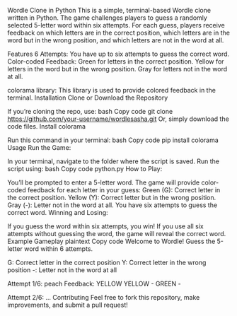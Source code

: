 Wordle Clone in Python
This is a simple, terminal-based Wordle clone written in Python. The game challenges players to guess a randomly selected 5-letter word within six attempts. For each guess, players receive feedback on which letters are in the correct position, which letters are in the word but in the wrong position, and which letters are not in the word at all.

Features
6 Attempts: You have up to six attempts to guess the correct word.
Color-coded Feedback:
Green for letters in the correct position.
Yellow for letters in the word but in the wrong position.
Gray for letters not in the word at all.

colorama library: This library is used to provide colored feedback in the terminal.
Installation
Clone or Download the Repository

If you’re cloning the repo, use:
bash
Copy code
git clone https://github.com/your-username/wordlesasha.git
Or, simply download the code files.
Install colorama

Run this command in your terminal:
bash
Copy code
pip install colorama
Usage
Run the Game:

In your terminal, navigate to the folder where the script is saved.
Run the script using:
bash
Copy code
python.py
How to Play:

You’ll be prompted to enter a 5-letter word.
The game will provide color-coded feedback for each letter in your guess:
Green (G): Correct letter in the correct position.
Yellow (Y): Correct letter but in the wrong position.
Gray (-): Letter not in the word at all.
You have six attempts to guess the correct word.
Winning and Losing:

If you guess the word within six attempts, you win!
If you use all six attempts without guessing the word, the game will reveal the correct word.
Example Gameplay
plaintext
Copy code
 Welcome to Wordle! 
Guess the 5-letter word within 6 attempts.

G: Correct letter in the correct position
Y: Correct letter in the wrong position
-: Letter not in the word at all

Attempt 1/6: peach
Feedback: YELLOW YELLOW - GREEN -

Attempt 2/6: ...
Contributing
Feel free to fork this repository, make improvements, and submit a pull request!
